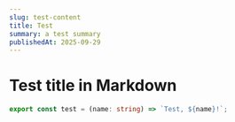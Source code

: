 ```yaml
---
slug: test-content
title: Test
summary: a test summary
publishedAt: 2025-09-29
---
```


# Test title in Markdown

```ts
export const test = (name: string) => `Test, ${name}!`;
```
